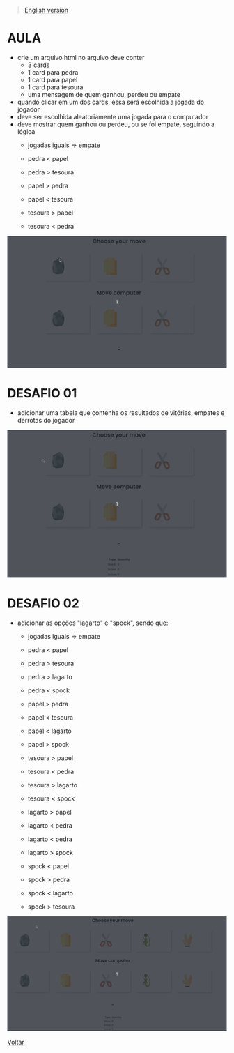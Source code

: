 > [English version](README.md)


# AULA

- crie um arquivo html no arquivo deve conter
    - 3 cards
    - 1 card para pedra
    - 1 card para papel
    - 1 card para tesoura
    - uma mensagem de quem ganhou, perdeu ou empate
- quando clicar em um dos cards, essa será escolhida a jogada do jogador
- deve ser escolhida aleatoriamente uma jogada para o computador
- deve mostrar quem ganhou ou perdeu, ou se foi empate, seguindo a lógica
    - jogadas iguais => empate
    - pedra < papel
    - pedra > tesoura

    - papel > pedra
    - papel < tesoura

    - tesoura > papel
    - tesoura < pedra

![](./gifs/class.gif)

# DESAFIO 01

- adicionar uma tabela que contenha os resultados de vitórias, empates e derrotas do jogador

![](./gifs/challenge-1.gif)

# DESAFIO 02

- adicionar as opções "lagarto" e "spock", sendo que:
    - jogadas iguais => empate
    - pedra < papel
    - pedra > tesoura
    - pedra > lagarto
    - pedra < spock

    - papel > pedra
    - papel < tesoura
    - papel < lagarto
    - papel > spock

    - tesoura > papel
    - tesoura < pedra
    - tesoura > lagarto
    - tesoura < spock

    - lagarto > papel
    - lagarto < pedra
    - lagarto < pedra
    - lagarto > spock

    - spock < papel
    - spock > pedra
    - spock < lagarto
    - spock > tesoura

![](./gifs/challenge-2.gif)

[Voltar](../README-PTBR.md)